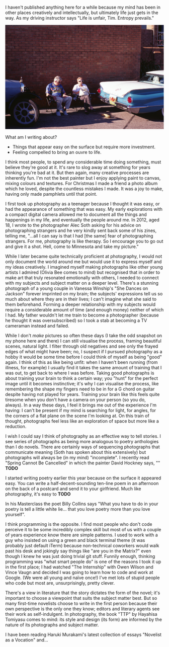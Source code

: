 I haven't published anything here for a while because my mind has been in other places creatively and intellectually, but ultimately life just gets in the way. As my driving instructor says "Life is unfair, Tim. Entropy prevails."

![Classic cars convention](./classic-cars.jpg)

What am I writing about?

- Things that appear easy on the surface but require more investment.
- Feeling compelled to bring an ouvre to life.

I  think most people, to spend any considerable time doing something, must believe they're good at it. It's rare to slog away at something for years thinking you're bad at it. But then again, many creative processes are inherently fun. I'm not the best painter but I enjoy applying paint to canvas, mixing colours and textures. For Christmas I made a friend a photo album which he loved, despite the countless mistakes I made. It was a joy to make, having only made pamphlets until that point.

I first took up photography as a teenager because I thought it was easy, or had the appearance of something that was easy. My early explorations with a compact digital camera allowed me to document all the things and happenings in my life, and eventually the people around me. In 2012, aged 18, I wrote to the photographer Alec Soth asking for his advice on photographing strangers and he very kindly sent back some of his zines, telling me, "...all I can say is that I had [the same] fear of photographing strangers. For me, photography is like therapy. So I encourage you to go out and give it a shot. Hell, come to Minnesota and take my picture."

While I later became quite technically proficient at photography, I would not only document the world around me but would use it to express myself and my ideas creatively. I imagined myself making photographs like other young artists I admired (Olivia Bee comes to mind) but recognised that in order to make art that truly resonated emotionally with others, I needed to connect with my subjects and subject matter on a deeper level. There's a stunning photograph of a young couple in Vanessa Winship's "She Dances on Jackson" forever imprinted on my brain; the subjects' expressions tell us so much about where they are in their lives; I can't imagine what she said to them beforehand. Forming a deeper relationship with my subjects would require a considerable amount of time (and enough money) neither of which I had. My father wouldn't let me train to become a photographer (because he thought it was oversubscribed) so I took a stab at becoming a TV cameraman instead and failed.

While I don't *make* pictures so often these days (I take the odd snapshot on my phone here and there) I can still visualise the process, framing beautiful scenes, natural light. I filter through old negatives and see only the frayed edges of what might have been; no, I suspect if I pursued photography as a hobby it would be some time before I could think of myself as being "good" again. I think of this as like being unfit: when I haven't been running (from illness, for example) I usually find it takes the same amount of training that I was out, to get back to where I was before. Taking good photographs is about training your brain to think a certain way; you "hunt" for the perfect image until it becomes instinctive; it's why I can visualise the process, like remembering the shape my fingers need to be in for a G chord on guitar despite having not played for years. Training your brain like this feels quite tiresome when you don't have a camera on your person (so you do, always). In a way these days, I feel it brings me out of the experience I'm having: I can't be present if my mind is searching for light, for angles, for the corners of a flat plane on the scene I'm looking at. On this train of thought, photographs feel less like an exploration of space but more like a reduction.

I wish I could say I think of photography as an effective way to tell stories. I see series of photographs as being more analogous to poetry anthologies than I do novels. There are certainly ways of sequencing photographs that communicate meaning (Soth has spoken about this extensively) but photographs will always be (in my mind) "incomplete". I recently read "Spring Cannot Be Cancelled" in which the painter David Hockney says, "" **TODO**

I started writing poetry earlier this year because on the surface it appeared easy. You can write a half-decent-sounding ten-line poem in an afternoon on the back of a postcard and send it to your girlfriend. Much like photography, it's easy to **TODO**

In his Masterclass the poet Billy Collins says "What you have to do in your poetry is tell a little white lie... that you love poetry more than you love yourself".

I think programming is the opposite. I find most people who don't code perceive it to be some incredibly complex skill but most of us with a couple of years experience know there are simple patterns. I used to work with a guy who insisted on using a green and black terminal theme (it was probably just default iTerm) because non-technical coworkers would walk past his desk and jokingly say things like "are you in the Matrix?" even though I knew he was just doing trivial git stuff. Funnily enough, thinking programming was "what smart people do" is one of the reasons I took it up in the first place; I had watched "The Internship" with Owen Wilson and Vince Vaugn and decided I was going to learn how to code and work at Google. (We were all young and naïve once!) I've met lots of stupid people who code but most are, unsurprisingly, pretty clever.

There's a view in literature that the story dictates the form of the novel; it's important to choose a viewpoint that suits the subject matter best. But so many first-time novelists choose to write in the first person because their own perspective is the only one they know; editors and literary agents see their work as self-indulgent. In photography, the book "TTP" by Hayahisa Tomiyasu comes to mind: its style and design (its form) are informed by the nature of its photographs and subject matter.

I have been reading Haruki Murakami's latest collection of essays "Novelist as a Vocation" and...
